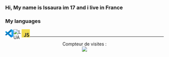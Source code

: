 ### Hi, My name is Issaura im 17 and i live in France

### My languages

<img align="left" width = "26px" alt = "Visual studio code" src = "https://raw.githubusercontent.com/github/explore/80688e429a7d4ef2fca1e82350fe8e3517d3494d/topics/visual-studio-code/visual-studio-code.png">
<img align="left" width = "26px" alt = "LUA" src = "https://static.wikia.nocookie.net/cso/images/0/0f/Lua-logo-nolabel.svg.png/revision/latest?cb=20181201144608">
<img align="left" width = "26px" alt = "JS" src = "https://raw.githubusercontent.com/voodootikigod/logo.js/master/js.png">


#


---  

<p align="center"> 
  Compteur de visites :<br>
  <img src="https://profile-counter.glitch.me/Aysmow/count.svg" />
</p>
